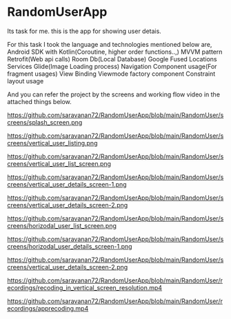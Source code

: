 # RandomUserApp
Its  task for me. this is the app for showing user detais.

For this task I took the language and technologies mentioned below are,
Android SDK with Kotlin(Coroutine, higher order functions..,)
MVVM pattern
Retrofit(Web api calls)
Room Db(Local Database)
Google Fused Locations Services
Glide(Image Loading process)
Navigation Component usage(For fragment usages)
View Binding
Viewmode factory component
Constraint layout usage

And you can refer the project by the screens and working flow video in the attached things below.

https://github.com/saravanan72/RandomUserApp/blob/main/RandomUser/screens/splash_screen.png

https://github.com/saravanan72/RandomUserApp/blob/main/RandomUser/screens/vertical_user_listing.png

https://github.com/saravanan72/RandomUserApp/blob/main/RandomUser/screens/vertical_user_list_screen.png

https://github.com/saravanan72/RandomUserApp/blob/main/RandomUser/screens/vertical_user_details_screen-1.png

https://github.com/saravanan72/RandomUserApp/blob/main/RandomUser/screens/vertical_user_details_screen-2.png

https://github.com/saravanan72/RandomUserApp/blob/main/RandomUser/screens/horizodal_user_list_screen.png

https://github.com/saravanan72/RandomUserApp/blob/main/RandomUser/screens/horizodal_user_details_screen-1.png

https://github.com/saravanan72/RandomUserApp/blob/main/RandomUser/screens/vertical_user_details_screen-2.png

https://github.com/saravanan72/RandomUserApp/blob/main/RandomUser/recordings/recoding_in_vertical_screen_resolution.mp4

https://github.com/saravanan72/RandomUserApp/blob/main/RandomUser/recordings/apprecoding.mp4



